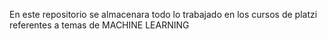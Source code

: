 En este repositorio se almacenara todo lo trabajado en los cursos de platzi referentes a temas de MACHINE LEARNING
